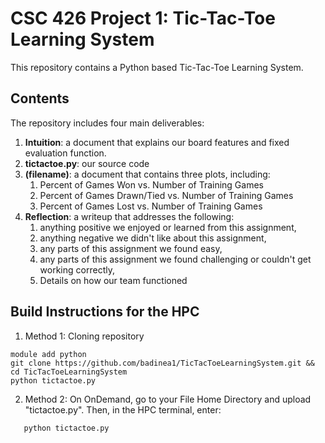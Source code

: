 # CSC 426 Project 1: Tic-Tac-Toe Learning System

This repository contains a Python based Tic-Tac-Toe Learning System.

## Contents
The repository includes four main deliverables:
  1. **Intuition**: a document that explains our board features and fixed evaluation function.
  2. **tictactoe.py**: our source code
  3. **(filename)**: a document that contains three plots, including:
       1. Percent of Games Won vs. Number of Training Games
       2. Percent of Games Drawn/Tied vs. Number of Training Games
       3. Percent of Games Lost vs. Number of Training Games
  4. **Reflection**: a writeup that addresses the following:
       1. anything positive we enjoyed or learned from this assignment,
       2. anything negative we didn't like about this assignment,
       3. any parts of this assignment we found easy,
       4. any parts of this assignment we found challenging or couldn't get working correctly,
       5. Details on how our team functioned
     
## Build Instructions for the HPC
1. Method 1: Cloning repository

```
module add python
git clone https://github.com/badinea1/TicTacToeLearningSystem.git && cd TicTacToeLearningSystem
python tictactoe.py

```


2. Method 2: 
On OnDemand, go to your File Home Directory and upload "tictactoe.py". Then, in the HPC terminal, enter: 

``` 
   python tictactoe.py
```



